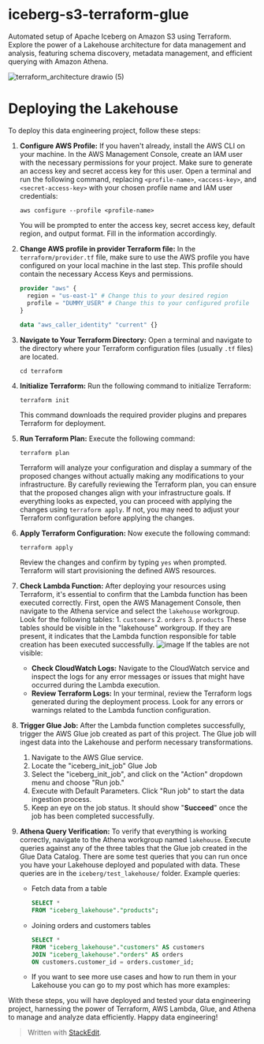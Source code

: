 # iceberg-s3-terraform-glue
Automated setup of Apache Iceberg on Amazon S3 using Terraform. Explore the power of a Lakehouse architecture for data management and analysis, featuring schema discovery, metadata management, and efficient querying with Amazon Athena.

![terraform_architecture drawio (5)](https://github.com/davidvanegas2/iceberg-s3-terraform-glue/assets/46963726/c6c20925-7e9d-4567-a8dd-b7380e20b34a)


# Deploying the Lakehouse
To deploy this data engineering project, follow these steps:

 1. **Configure AWS Profile:** If you haven't already, install the AWS CLI on your machine. In the AWS Management Console, create an IAM user with the necessary permissions for your project. Make sure to generate an access key and secret access key for this user. Open a terminal and run the following command, replacing `<profile-name>`, `<access-key>`, and `<secret-access-key>` with your chosen profile name and IAM user credentials: 
	```shell
	aws configure --profile <profile-name>
	```
	You will be prompted to enter the access key, secret access key, default region, and output format. Fill in the information accordingly.

 2. **Change AWS profile in provider Terraform file:** In the `terraform/provider.tf` file, make sure to use the AWS profile you have configured on your local machine in the last step. This profile should contain the necessary Access Keys and permissions.
	```terraform
	provider "aws" {  
	  region = "us-east-1" # Change this to your desired region  
	  profile = "DUMMY_USER" # Change this to your configured profile 
	}  
	  
	data "aws_caller_identity" "current" {}
	```
 3. **Navigate to Your Terraform Directory:** Open a terminal and navigate to the directory where your Terraform configuration files (usually `.tf` files) are located.
	```shell
	cd terraform
	```

 4. **Initialize Terraform:** Run the following command to initialize Terraform:
	```shell
	terraform init
	```
	 This command downloads the required provider plugins and prepares Terraform for deployment.

 5. **Run Terraform Plan:** Execute the following command:
	```shell
	terraform plan 
	```
	Terraform will analyze your configuration and display a summary of the proposed changes without actually making any modifications to your infrastructure.
	By carefully reviewing the Terraform plan, you can ensure that the proposed changes align with your infrastructure goals. If everything looks as expected, you can proceed with applying the changes using `terraform apply`. If not, you may need to adjust your Terraform configuration before applying the changes.

 6. **Apply Terraform Configuration:** Now execute the following command:
	```shell
	terraform apply
	```
	 Review the changes and confirm by typing `yes` when prompted. Terraform will start provisioning the defined AWS resources.

 7. **Check Lambda Function:** After deploying your resources using Terraform, it's essential to confirm that the Lambda function has been executed correctly. First, open the AWS Management Console, then navigate to the Athena service and select the `lakehouse` workgroup. Look for the following tables:
	    1.  `customers`
	    2.  `orders`
	    3.  `products`
	These tables should be visible in the "lakehouse" workgroup. If they are present, it indicates that the Lambda function responsible for table creation has been executed successfully.
 ![image](https://github.com/davidvanegas2/iceberg-s3-terraform-glue/assets/46963726/cd85080e-0016-4966-af50-c2c7ed2785de)
 If the tables are not visible:
	  - **Check CloudWatch Logs:** Navigate to the CloudWatch service and inspect the logs for any error messages or issues that might have occurred during the Lambda execution.
	  - **Review Terraform Logs:** In your terminal, review the Terraform logs generated during the deployment process. Look for any errors or warnings related to the Lambda function configuration.


 8. **Trigger Glue Job:** After the Lambda function completes successfully, trigger the AWS Glue job created as part of this project. The Glue job will ingest data into the Lakehouse and perform necessary transformations.
	1.  Navigate to the AWS Glue service.
	2.  Locate the "iceberg_init_job" Glue Job
	3.  Select the "iceberg_init_job", and click on the "Action" dropdown menu and choose "Run job."
	4.  Execute with Default Parameters. Click "Run job" to start the data ingestion process.
	5.  Keep an eye on the job status. It should show "**Succeed**" once the job has been completed successfully.

 9. **Athena Query Verification:** To verify that everything is working correctly, navigate to the Athena workgroup named `lakehouse`. Execute queries against any of the three tables that the Glue job created in the Glue Data Catalog. There are some test queries that you can run once you have your Lakehouse deployed and populated with data. These queries are in the `iceberg/test_lakehouse/` folder.
	Example queries:
	 - Fetch data from a table
		```sql
		SELECT *
		FROM "iceberg_lakehouse"."products";
		```
	- Joining orders and customers tables
		```sql
		SELECT *
		FROM "iceberg_lakehouse"."customers" AS customers 
		JOIN "iceberg_lakehouse"."orders" AS orders 
		ON customers.customer_id = orders.customer_id;
		```
	- If you want to see more use cases and how to run them in your Lakehouse you can go to my post which has more examples: 

With these steps, you will have deployed and tested your data engineering project, harnessing the power of Terraform, AWS Lambda, Glue, and Athena to manage and analyze data efficiently. Happy data engineering!



> Written with [StackEdit](https://stackedit.io/).

